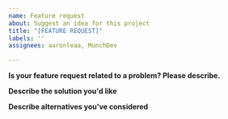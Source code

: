 ```yaml
---
name: Feature request
about: Suggest an idea for this project
title: "[FEATURE REQUEST]"
labels: ''
assignees: aaronleaa, MunchDev

---
```


<!--
Thank you for suggesting an idea to make this better. Please fill in as much of the template below as you're able.
-->

**Is your feature request related to a problem? Please describe.**
<!--Please describe the problem you are trying to solve.-->

**Describe the solution you'd like**
<!--Please describe the desired behavior.-->

**Describe alternatives you've considered**
<!--Please describe alternative solutions or features you have considered.-->

